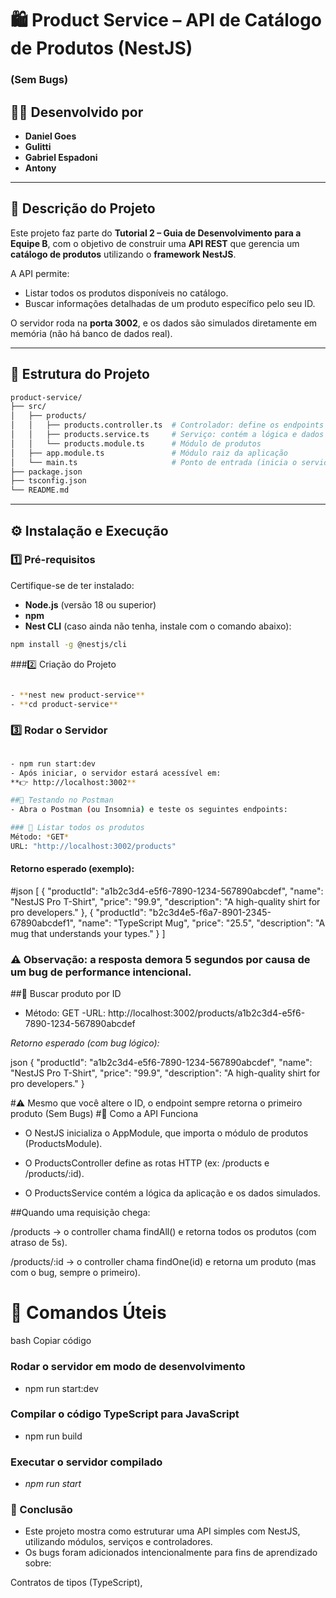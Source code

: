 # 🛍️ Product Service – API de Catálogo de Produtos (NestJS)
### (Sem Bugs)

## 👨‍💻 Desenvolvido por

- **Daniel Goes**  
- **Gulitti**  
- **Gabriel Espadoni**  
- **Antony**

---

## 📖 Descrição do Projeto


Este projeto faz parte do **Tutorial 2 – Guia de Desenvolvimento para a Equipe B**, com o objetivo de construir uma **API REST** que gerencia um **catálogo de produtos** utilizando o **framework NestJS**.

A API permite:
- Listar todos os produtos disponíveis no catálogo.  
- Buscar informações detalhadas de um produto específico pelo seu ID.  

O servidor roda na **porta 3002**, e os dados são simulados diretamente em memória (não há banco de dados real).

---

## 🧩 Estrutura do Projeto

```bash
product-service/
├── src/
│   ├── products/
│   │   ├── products.controller.ts  # Controlador: define os endpoints HTTP
│   │   ├── products.service.ts     # Serviço: contém a lógica e dados simulados
│   │   └── products.module.ts      # Módulo de produtos
│   ├── app.module.ts               # Módulo raiz da aplicação
│   └── main.ts                     # Ponto de entrada (inicia o servidor)
├── package.json
├── tsconfig.json
└── README.md
```
---

## ⚙️ Instalação e Execução

### 1️⃣ Pré-requisitos
Certifique-se de ter instalado:  
- **Node.js** (versão 18 ou superior)  
- **npm**  
- **Nest CLI** (caso ainda não tenha, instale com o comando abaixo):

```bash
npm install -g @nestjs/cli
```

###2️⃣ Criação do Projeto
```bash

- **nest new product-service**
- **cd product-service**
```

### 3️⃣ Rodar o Servidor
```bash

- npm run start:dev
- Após iniciar, o servidor estará acessível em:
**👉 http://localhost:3002**

##🧪 Testando no Postman
- Abra o Postman (ou Insomnia) e teste os seguintes endpoints:

### 🔹 Listar todos os produtos
Método: *GET*
URL: "http://localhost:3002/products"
``` 
#### Retorno esperado (exemplo):

#json
[
  {
    "productId": "a1b2c3d4-e5f6-7890-1234-567890abcdef",
    "name": "NestJS Pro T-Shirt",
    "price": "99.9",
    "description": "A high-quality shirt for pro developers."
  },
  {
    "productId": "b2c3d4e5-f6a7-8901-2345-67890abcdef1",
    "name": "TypeScript Mug",
    "price": "25.5",
    "description": "A mug that understands your types."
  }
]
### ⚠️ Observação: a resposta demora 5 segundos por causa de um bug de performance intencional.

##🔹 Buscar produto por ID

- Método: GET
-URL: http://localhost:3002/products/a1b2c3d4-e5f6-7890-1234-567890abcdef

*Retorno esperado (com bug lógico):*

json
{
  "productId": "a1b2c3d4-e5f6-7890-1234-567890abcdef",
  "name": "NestJS Pro T-Shirt",
  "price": "99.9",
  "description": "A high-quality shirt for pro developers."
}

#⚠️ Mesmo que você altere o ID, o endpoint sempre retorna o primeiro produto (Sem Bugs)
#🧠 Como a API Funciona
- O NestJS inicializa o AppModule, que importa o módulo de produtos (ProductsModule).

- O ProductsController define as rotas HTTP (ex: /products e /products/:id).

- O ProductsService contém a lógica da aplicação e os dados simulados.

##Quando uma requisição chega:

/products → o controller chama findAll() e retorna todos os produtos (com atraso de 5s).

/products/:id → o controller chama findOne(id) e retorna um produto (mas com o bug, sempre o primeiro).

# 🧰 Comandos Úteis
bash
Copiar código
### Rodar o servidor em modo de desenvolvimento
- npm run start:dev

### Compilar o código TypeScript para JavaScript
- npm run build

### Executar o servidor compilado
- *npm run start*

### 🚀 Conclusão
- Este projeto mostra como estruturar uma API simples com NestJS, utilizando módulos, serviços e controladores.
- Os bugs foram adicionados intencionalmente para fins de aprendizado sobre:

Contratos de tipos (TypeScript),

